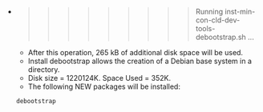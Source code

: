 * >>>>>>>>> Running inst-min-con-cld-dev-tools-debootstrap.sh ...
  * After this operation, 265 kB of additional disk space will be used.
  * Install debootstrap allows the creation of a Debian base system in a directory.
  * Disk size = 1220124K. Space Used = 352K.
  * The following NEW packages will be installed:
  ```bash
  debootstrap
  ```
